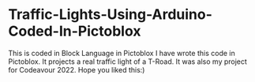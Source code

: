 # Traffic-Lights-Using-Arduino-Coded-In-Pictoblox
This is coded in Block Language in Pictoblox
I have wrote this code in Pictoblox.
It projects a real traffic light of a T-Road.
It was also my project for Codeavour 2022.
Hope you liked this:)
